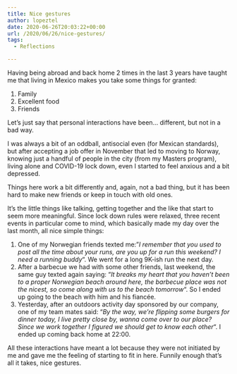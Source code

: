 ```yaml
---
title: Nice gestures
author: lopeztel
date: 2020-06-26T20:03:22+00:00
url: /2020/06/26/nice-gestures/
tags:
  - Reflections

---
```

Having being abroad and back home 2 times in the last 3 years have taught me that living in Mexico makes you take some things for granted:

  1. Family
  2. Excellent food
  3. Friends

Let&#8217;s just say that personal interactions have been&#8230; different, but not in a bad way.

I was always a bit of an oddball, antisocial even (for Mexican standards), but after accepting a job offer in November that led to moving to Norway, knowing just a handful of people in the city (from my Masters program), living alone and COVID-19 lock down, even I started to feel anxious and a bit depressed.

Things here work a bit differently and, again, not a bad thing, but it has been hard to make new friends or keep in touch with old ones.

It&#8217;s the little things like talking, getting together and the like that start to seem more meaningful. Since lock down rules were relaxed, three recent events in particular come to mind, which basically made my day over the last month, all nice simple things:

  1. One of my Norwegian friends texted me:&#8221;_I remember that you used to post all the time about your runs, are you up for a run this weekend? I need a running buddy_&#8220;. We went for a long 9K-ish run the next day.
  2. After a barbecue we had with some other friends, last weekend, the same guy texted again saying: &#8220;_It breaks my heart that you haven&#8217;t been to a proper Norwegian beach around here, the barbecue place was not the nicest, so come along with us to the beach tomorrow_&#8220;. So I ended up going to the beach with him and his fiancée.
  3. Yesterday, after an outdoors activity day sponsored by our company, one of my team mates said: &#8220;_By the way, we&#8217;re flipping some burgers for dinner today, I live pretty close by, wanna come over to our place? Since we work together I figured we should get to know each other_&#8220;. I ended up coming back home at 22:00.

All these interactions have meant a lot because they were not initiated by me and gave me the feeling of starting to fit in here. Funnily enough that&#8217;s all it takes, nice gestures.
